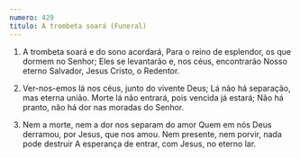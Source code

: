 ```yaml
---
numero: 429
titulo: A trombeta soará (Funeral)
---
```

1. A trombeta soará e do sono acordará,
   Para o reino de esplendor, os que dormem no Senhor;
   Eles se levantarão e, nos céus, encontrarão
   Nosso eterno Salvador, Jesus Cristo, o Redentor.

2. Ver-nos-emos lá nos céus, junto do vivente Deus;
   Lá não há separação, mas eterna união.
   Morte lá não entrará, pois vencida já estará;
   Não há pranto, não há dor nas moradas do Senhor.

3. Nem a morte, nem a dor nos separam do amor
   Quem em nós Deus derramou, por Jesus, que nos amou.
   Nem presente, nem porvir, nada pode destruir
   A esperança de entrar, com Jesus, no eterno lar.

